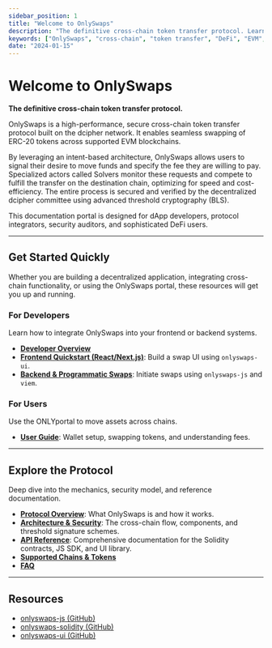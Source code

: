 ```yaml
---
sidebar_position: 1
title: "Welcome to OnlySwaps"
description: "The definitive cross-chain token transfer protocol. Learn about OnlySwaps architecture, integration guides, and developer resources"
keywords: ["OnlySwaps", "cross-chain", "token transfer", "DeFi", "EVM", "dcipher", "protocol"]
date: "2024-01-15"
---
```


# Welcome to OnlySwaps

**The definitive cross-chain token transfer protocol.**

OnlySwaps is a high-performance, secure cross-chain token transfer protocol built on the dcipher network. It enables seamless swapping of ERC-20 tokens across supported EVM blockchains.

By leveraging an intent-based architecture, OnlySwaps allows users to signal their desire to move funds and specify the fee they are willing to pay. Specialized actors called Solvers monitor these requests and compete to fulfill the transfer on the destination chain, optimizing for speed and cost-efficiency. The entire process is secured and verified by the decentralized dcipher committee using advanced threshold cryptography (BLS).

This documentation portal is designed for dApp developers, protocol integrators, security auditors, and sophisticated DeFi users.

---

## Get Started Quickly

Whether you are building a decentralized application, integrating cross-chain functionality, or using the OnlySwaps portal, these resources will get you up and running.

### For Developers
Learn how to integrate OnlySwaps into your frontend or backend systems.

*   [**Developer Overview**](./getting-started/for-developers/index.md)
*   [**Frontend Quickstart (React/Next.js)**](./getting-started/for-developers/frontend-quickstart.md): Build a swap UI using `onlyswaps-ui`.
*   [**Backend & Programmatic Swaps**](./getting-started/for-developers/backend-integration.md): Initiate swaps using `onlyswaps-js` and `viem`.

### For Users
Use the ONLYportal to move assets across chains.

*   [**User Guide**](./getting-started/for-end-users.md): Wallet setup, swapping tokens, and understanding fees.

---

## Explore the Protocol

Deep dive into the mechanics, security model, and reference documentation.

*   [**Protocol Overview**](./introduction/overview.md): What OnlySwaps is and how it works.
*   [**Architecture & Security**](./introduction/architecture.md): The cross-chain flow, components, and threshold signature schemes.
*   [**API Reference**](./reference/api.md): Comprehensive documentation for the Solidity contracts, JS SDK, and UI library.
*   [**Supported Chains & Tokens**](./reference/chains-and-tokens.md)
*   [**FAQ**](./reference/faq.md)

---

## Resources

*   [onlyswaps-js (GitHub)](https://github.com/randa-mu/onlyswaps-js)
*   [onlyswaps-solidity (GitHub)](https://github.com/randa-mu/onlyswaps-solidity)
*   [onlyswaps-ui (GitHub)](https://github.com/randa-mu/onlyswaps-ui)


